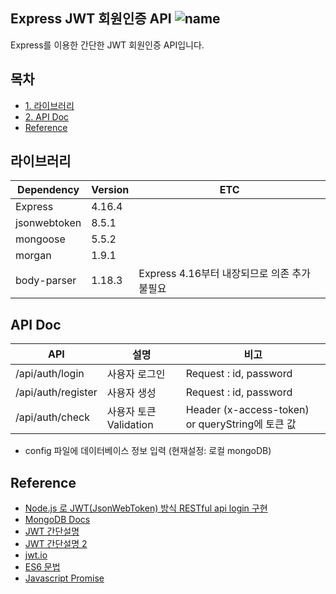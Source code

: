 ## Express JWT 회원인증 API ![name](https://img.shields.io/badge/by-Jeongmin-green.svg)
Express를 이용한 간단한 JWT 회원인증 API입니다.

## 목차
- [1. 라이브러리](#라이브러리)
- [2. API Doc](#api-doc)
- [Reference](#reference)

## 라이브러리

Dependency|Version|ETC
-|-|-
Express|4.16.4|
jsonwebtoken|8.5.1|
mongoose|5.5.2|
morgan|1.9.1|
body-parser|1.18.3|Express 4.16부터 내장되므로 의존 추가 불필요

## API Doc

API|설명|비고
-|-|-
/api/auth/login|사용자 로그인|Request : id, password
/api/auth/register|사용자 생성|Request : id, password
/api/auth/check|사용자 토큰 Validation|Header (x-access-token) or queryString에 토큰 값

- config 파일에 데이터베이스 정보 입력 (현재설정: 로컬 mongoDB)

## Reference
- [Node.js 로 JWT(JsonWebToken) 방식 RESTful api login 구현](https://g6ling.github.io/2016/09/17/nodejs-jwt-login/)
- [MongoDB Docs](https://docs.mongodb.com/manual/crud/#read-operations)
- [JWT 간단설명](https://tech.songyunseop.com/post/2017/03/express-with-jwt/)
- [JWT 간단설명 2](https://medium.com/@mjkim111/json-web-token-jwt-%EC%A0%95%EB%A6%AC-abbc80570301)
- [jwt.io](https://jwt.io/)
- [ES6 문법](http://wonwoo.ml/index.php/post/1691)
- [Javascript Promise](http://webframeworks.kr/tutorials/translate/es6-promise-api-1/)